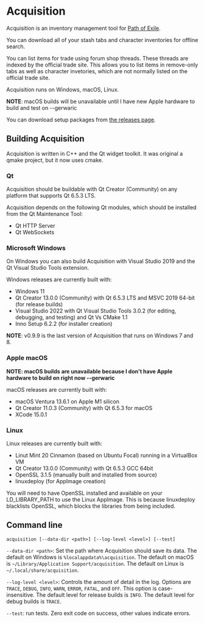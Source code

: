 # Acquisition
Acquisition is an inventory management tool for [Path of Exile](https://www.pathofexile.com/).

You can download all of your stash tabs and character inventories for offline search.

You can list items for trade using forum shop threads. These threads are indexed by the official trade site. This allows you to list items in remove-only tabs as well as character invetories, which are not normally listed on the official trade site.

Acquisition runs on Windows, macOS, Linux.

**NOTE**: macOS builds will be unavailable until I have new Apple hardware to build and test on --gerwaric

You can download setup packages from [the releases page](https://github.com/gerwaric/acquisition/releases).

## Building Acquisition

Acquisition is written in C++ and the Qt widget toolkit. It was original a qmake project, but it now uses cmake.

### Qt

Acquisition should be buildable with Qt Creator (Community) on any platform that supports Qt 6.5.3 LTS.

Acquisition depends on the following Qt modules, which should be installed from the Qt Maintenance Tool:
- Qt HTTP Server
- Qt WebSockets

### Microsoft Windows

On Windows you can also build Acquisition with Visual Studio 2019 and the Qt Visual Studio Tools extension.

Windows releases are currently built with:
- Windows 11
- Qt Creator 13.0.0 (Community) with Qt 6.5.3 LTS and MSVC 2019 64-bit (for release builds)
- Visual Studio 2022 with Qt Visual Studio Tools 3.0.2 (for editing, debugging, and testing) and Qt Vs CMake 1.1
- Inno Setup 6.2.2 (for installer creation)

**NOTE**: v0.9.9 is the last version of Acquisition that runs on Windows 7 and 8.

### Apple macOS

**NOTE: macOS builds are unavailable because I don't have Apple hardware to build on right now --gerwaric**

macOS releases are currently built with:
- macOS Ventura 13.6.1 on Apple M1 silicon
- Qt Creator 11.0.3 (Community) with Qt 6.5.3 for macOS
- XCode 15.0.1

### Linux

Linux releases are currently built with:
- Linut Mint 20 Cinnamon (based on Ubuntu Focal) running in a VirtualBox VM
- Qt Creator 13.0.0 (Community) with Qt 6.5.3 GCC 64bit 
- OpenSSL 3.1.5 (manually built and installed from source)
- linuxdeploy (for AppImage creation)

You will need to have OpenSSL installed and available on your LD_LIBRARY_PATH to use the Linux AppImage. This is because linuxdeploy blacklists OpenSSL, which blocks the libraries from being included.

## Command line

`acquisition [--data-dir <path>] [--log-level <level>] [--test]`

`--data-dir <path>`:
	Set the path where Acquisition should save its data.
	The default on Windows is `%localappdata%\acquisition`.
	The default on macOS is `~/Library/Application Support/acquisition`.
	The default on Linux is `~/.local/share/acquisition`.

`--log-level <level>`:
	Controls the amount of detail in the log.
	Options are `TRACE`, `DEBUG`, `INFO`, `WARN`, `ERROR`, `FATAL`, and `OFF`.
 	This option is case-insensitive.
	The default level for release builds is `INFO`.
	The default level for debug builds is `TRACE`.

`--test`:
	run tests. Zero exit code on success, other values indicate errors.
